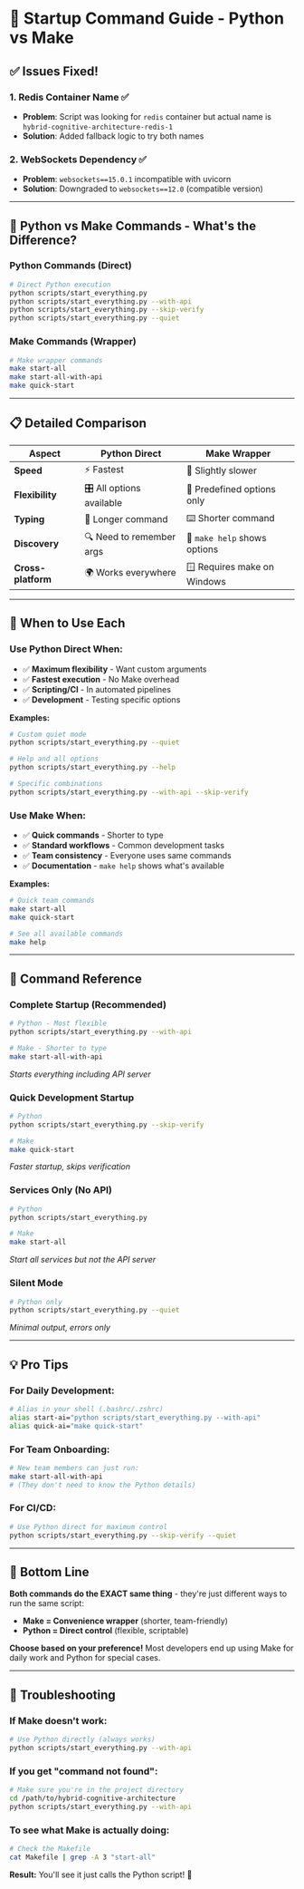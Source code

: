 # 🚀 Startup Command Guide - Python vs Make

## ✅ **Issues Fixed!**

### 1. **Redis Container Name** ✅
- **Problem**: Script was looking for `redis` container but actual name is `hybrid-cognitive-architecture-redis-1`
- **Solution**: Added fallback logic to try both names

### 2. **WebSockets Dependency** ✅  
- **Problem**: `websockets==15.0.1` incompatible with uvicorn
- **Solution**: Downgraded to `websockets==12.0` (compatible version)

---

## 🎯 **Python vs Make Commands - What's the Difference?**

### **Python Commands (Direct)**
```bash
# Direct Python execution
python scripts/start_everything.py
python scripts/start_everything.py --with-api
python scripts/start_everything.py --skip-verify
python scripts/start_everything.py --quiet
```

### **Make Commands (Wrapper)**
```bash
# Make wrapper commands
make start-all
make start-all-with-api  
make quick-start
```

---

## 📋 **Detailed Comparison**

| Aspect | Python Direct | Make Wrapper |
|--------|---------------|--------------|
| **Speed** | ⚡ Fastest | 🐌 Slightly slower |
| **Flexibility** | 🎛️ All options available | 🎯 Predefined options only |
| **Typing** | 📝 Longer command | ⌨️ Shorter command |
| **Discovery** | 🔍 Need to remember args | 📖 `make help` shows options |
| **Cross-platform** | 🌍 Works everywhere | 🪟 Requires make on Windows |

---

## 🎯 **When to Use Each**

### **Use Python Direct When:**
- ✅ **Maximum flexibility** - Want custom arguments
- ✅ **Fastest execution** - No Make overhead
- ✅ **Scripting/CI** - In automated pipelines
- ✅ **Development** - Testing specific options

**Examples:**
```bash
# Custom quiet mode
python scripts/start_everything.py --quiet

# Help and all options
python scripts/start_everything.py --help

# Specific combinations
python scripts/start_everything.py --with-api --skip-verify
```

### **Use Make When:**
- ✅ **Quick commands** - Shorter to type
- ✅ **Standard workflows** - Common development tasks
- ✅ **Team consistency** - Everyone uses same commands
- ✅ **Documentation** - `make help` shows what's available

**Examples:**
```bash
# Quick team commands
make start-all
make quick-start

# See all available commands
make help
```

---

## 🚀 **Command Reference**

### **Complete Startup (Recommended)**
```bash
# Python - Most flexible
python scripts/start_everything.py --with-api

# Make - Shorter to type  
make start-all-with-api
```
*Starts everything including API server*

### **Quick Development Startup**
```bash
# Python
python scripts/start_everything.py --skip-verify

# Make
make quick-start
```
*Faster startup, skips verification*

### **Services Only (No API)**
```bash
# Python
python scripts/start_everything.py

# Make
make start-all
```
*Start all services but not the API server*

### **Silent Mode**
```bash
# Python only
python scripts/start_everything.py --quiet
```
*Minimal output, errors only*

---

## 💡 **Pro Tips**

### **For Daily Development:**
```bash
# Alias in your shell (.bashrc/.zshrc)
alias start-ai="python scripts/start_everything.py --with-api"
alias quick-ai="make quick-start"
```

### **For Team Onboarding:**
```bash
# New team members can just run:
make start-all-with-api
# (They don't need to know the Python details)
```

### **For CI/CD:**
```bash
# Use Python direct for maximum control
python scripts/start_everything.py --skip-verify --quiet
```

---

## 🎯 **Bottom Line**

**Both commands do the EXACT same thing** - they're just different ways to run the same script:

- **Make = Convenience wrapper** (shorter, team-friendly)
- **Python = Direct control** (flexible, scriptable)

**Choose based on your preference!** Most developers end up using Make for daily work and Python for special cases.

---

## 🔧 **Troubleshooting**

### **If Make doesn't work:**
```bash
# Use Python directly (always works)
python scripts/start_everything.py --with-api
```

### **If you get "command not found":**
```bash
# Make sure you're in the project directory
cd /path/to/hybrid-cognitive-architecture
python scripts/start_everything.py --with-api
```

### **To see what Make is actually doing:**
```bash
# Check the Makefile
cat Makefile | grep -A 3 "start-all"
```

**Result:** You'll see it just calls the Python script! 🎉
